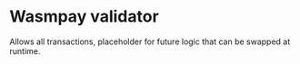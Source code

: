 # Wasmpay validator

Allows all transactions, placeholder for future logic that can be swapped at runtime.

